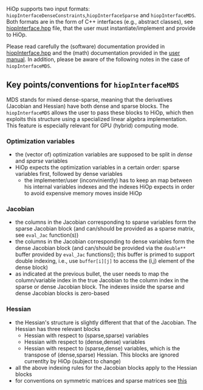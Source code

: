 HiOp supports two input formats: `hiopInterfaceDenseConstraints`,`hiopInterfaceSparse` and `hiopInterfaceMDS`.
Both formats are in the form of C++ interfaces (e.g., abstract classes), see [hiopInterface.hpp](hiopInterface.hpp) file, that the user must instantiate/implement and provide to HiOp.

Please read carefully the (software) documentation provided in [hiopInterface.hpp](hiopInterface.hpp) and the (math) documentation provided in the [user manual](doc/hiop_usermanual.pdf). In addition, please be aware of the following notes in the case of `hiopInterfaceMDS`.

## Key points/conventions for `hiopInterfaceMDS`

MDS stands for mixed dense-sparse, meaning that the derivatives (Jacobian and Hessian) have both dense and sparse blocks. The `hiopInterfaceMDS` allows the user to pass these blocks to HiOp, which then exploits this structure using a specialized linear algebra implementation. This feature is especially relevant for GPU (hybrid) computing mode.


### Optimization variables

* the (vector of) optimization variables are supposed to be split in *dense* and *sparse* variables
* HiOp expects the optimization variables in a certain order: sparse variables first, followed by dense variables
  * the implementer/user (inconviniently) has to keep an map between his internal variables indexes and the indexes HiOp expects in order to avoid expensive memory moves inside HiOp
  
### Jacobian

* the columns in the Jacobian corresponding to sparse variables form the sparse Jacobian block (and can/should be provided as a sparse matrix, see `eval_Jac` function(s))
* the columns in the Jacobian corresponding to dense variables form the dense Jacobian block (and can/should be provided via the `double**` buffer provided by `eval_Jac` functions(); this buffer is primed to support double indexing, i.e., use `buffer[i][j]` to access the (i,j) element of the dense block)
* as indicated at the previous bullet, the user needs to map the column/variable index in the true Jacobian to the column index in the sparse or dense Jacobian block. The indexes inside the sparse and dense Jacobian blocks is zero-based

### Hessian
* the Hessian's structure is slightly different that that of the Jacobian. The Hessian has three relevant blocks
  * Hessian with respect to (sparse,sparse) variables
  * Hessian with respect to (dense,dense) variables	
  * Hessian with respect to (sparse,dense) variables, which is the transpose of (dense,sparse) Hessian. This blocks are ignored currentlty by HiOp (subject to change)
* all the above indexing rules for the Jacobian blocks apply to the Hessian blocks
* for conventions on symmetric matrices and sparse matrices see [this](../LinAlg/readme.md)
  
